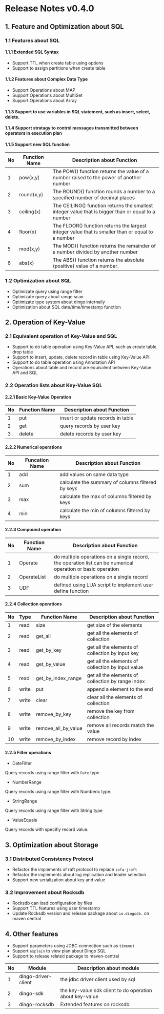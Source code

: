 # Release Notes v0.4.0 

## 1. Feature and Optimization about SQL

### 1.1 Features about SQL

#### 1.1.1 Extended SQL Syntax

- Support TTL when create table using options
- Support to assign partitions when create table

#### 1.1.2 Features about Complex Data Type

- Support Operations about MAP
- Support Operations about MultiSet
- Support Operations about Array

#### 1.1.3 Support to use variables in SQL statement, such as insert, select, delete.

#### 1.1.4 Support stratagy to control messages transmitted between operators in execution plan

#### 1.1.5 Support new SQL function

| No | Function Name | Description about Function                                                                         |
|----|---------------|----------------------------------------------------------------------------------------------------|
| 1  | pow(x,y)      | The POW() function returns the value of a number raised to the power of another number             |
| 2  | round(x,y)    | The ROUND() function rounds a number to a specified number of decimal places                       |
| 3  | ceiling(x)    | The CEILING() function returns the smallest integer value that is bigger than or equal to a number |
| 4  | floor(x)      | The FLOOR() function returns the largest integer value that is smaller than or equal to a number   |
| 5  | mod(x,y)      | The MOD() function returns the remainder of a number divided by another number                     |
| 6  | abs(x)        | The ABS() function returns the absolute (positive) value of a number.                              |

### 1.2 Optimization about SQL

- Optimizate query using range filter
- Optimizate query about range scan
- Optimizate type system about dingo internally
- Optimization about SQL date/time/timestamp function

## 2. Operation of Key-Value

### 2.1 Equivalent operation of Key-Value and SQL

- Support to do table operation using Key-Value API, such as create table, drop table
- Support to insert, update, delete record in table using Key-Value API
- Support to do table operation using Annotation API
- Operations about table and record are equivalent between Key-Value API and SQL

### 2.2 Operation lists about Key-Value SQL

#### 2.2.1 Basic Key-Value Operation

| No | Function Name  | Description about Function                     |
|------|:-------|------------------------------|
| 1    | put    | insert or update records in table |
| 2    | get    | query  records by user key    |
| 3    | delete | delete records by user key    |

#### 2.2.2 Numerical operations

| No | Funcation Name | Description about Function                        |
|----|----------------|---------------------------------------------------|
| 1  | add            | add values on same data type                      |
| 2  | sum            | calculate the summary of columns filtered by keys |
| 3  | max            | calculate the max of columns filtered by keys     |
| 4  | min            | calculate the min of columns filtered by keys     |


#### 2.2.3 Compound operation


| No | Function Name | Description about Function                                                                                  |
|----|---------------|-------------------------------------------------------------------------------------------------------------|
| 1  | Operate       | do multiple operations on a single record, the operation list can be numerical operation or basic operation |
| 2  | OperateList   | do multiple operations on a single record                                                                   |
| 3  | UDF           | defined using LUA script to implement user define function                                                  |


#### 2.2.4 Collection operations

| No | Type  | Function Name       | Description about Function                        |
|----|:------|---------------------|---------------------------------------------------|
| 1  | read  | size                | get size of the elements                          |
| 2  | read  | get_all             | get all the elements of collection                |
| 3  | read  | get_by_key          | get all the elements of collection by input key   |
| 4  | read  | get_by_value        | get all the elements of collection by input value |
| 5  | read  | get_by_index_range  | get all the elements of collection by range index |
| 6  | write | put                 | append a element to the end                       |
| 7  | write | clear               | clear all the elements of collection              |
| 8  | write | remove_by_key       | remove the key from collection                    |
| 9  | write | remove_all_by_value | remove all records match the value                |
| 10 | write | remove_by_index     | remove record by index                            |

#### 2.2.5 Filter operations

- DateFilter 

Query records using range filter with `Date` type.

- NumberRange

Query records using range filter with Numberic type.

- StringRange

Query records using range filter with String type

- ValueEquals

Query records with specifiy record value.


## 3. Optimization about Storage

### 3.1 Distributed Consistency Protocol

-  Refactor the implements of raft protocol to replace `sofa-jraft`
-  Refactor the implements about log replication and leader selection
-  Support new serialization about key and value

### 3.2 Improvement about Rocksdb

- Rocksdb can load configuration by files
- Support TTL features using user timestamp
- Update Rocksdb version and release package about `io.dingodb.` on maven central

## 4. Other features

- Support parameters using JDBC connection such as `timeout`
- Support `explain` to view plan about Dingo SQL
- Support to release related package to maven-central


| No | Module              | Description about module                                 |
|----|---------------------|----------------------------------------------------------|
| 1  | dingo-driver-client | the jdbc driver client used by sql                      |
| 2  | dingo-sdk           | the key-value sdk client to do operation about key-value |
| 3  | dingo-rocksdb       | Extended features on rocksdb                                  |


